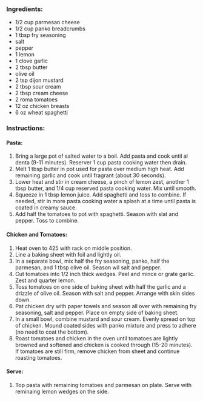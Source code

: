 ### Ingredients:
- 1/2 cup parmesan cheese
- 1/2 cup panko breadcrumbs
- 1 tbsp fry seasoning
- salt
- pepper
- 1 lemon
- 1 clove garlic
- 2 tbsp butter
- olive oil
- 2 tsp dijon mustard
- 2 tbsp sour cream
- 2 tbsp cream cheese
- 2 roma tomatoes
- 12 oz chicken breasts
- 6 oz wheat spaghetti

### Instructions:
#### Pasta:
1. Bring a large pot of salted water to a boil. Add pasta and cook until al denta (9-11 minutes). Reserver 1 cup pasta cooking water then drain.
2. Melt 1 tbsp butter in pot used for pasta over medium high heat. Add remaining garlic and cook until fragrant (about 30 seconds).
3. Lower heat and stir in cream cheese, a pinch of lemon zest, another 1 tbsp butter, and 1/4 cup reserved pasta cooking water. Mix until smooth.
4. Squeeze in 1 tbsp lemon juice. Add spaghetti and toss to combine. If needed, stir in more pasta cooking water a splash at a time until pasta is coated in creamy sauce.
5. Add half the tomatoes to pot with spaghetti. Season with slat and pepper. Toss to combine.

#### Chicken and Tomatoes:
1. Heat oven to 425 with rack on middle position.
2. Line a baking sheet with foil and lightly oil.
3. In a separate bowl, mix half the fry seasoning, panko, half the parmesan, and 1 tbsp olive oil. Season wil salt and pepper.
4. Cut tomatoes into 1/2 inch thick wedges. Peel and mince or grate garlic. Zest and quarter lemon.
5. Toss tomatoes on one side of baking sheet with half the garlic and a drizzle of olive oil. Season with salt and pepper. Arrange with skin sides down.
6. Pat chicken dry with paper towels and season all over with remaining fry seasoning, salt and pepper. Place on empty side of baking sheet.
7. In a small bowl, combine mustard and sour cream. Evenly spread on top of chicken. Mound coated sides with panko mixture and press to adhere (no need to coat the bottom).
8. Roast tomatoes and chicken in the oven until tomatoes are lightly browned and softened and chicken is cooked through (15-20 minutes). If tomatoes are still firm, remove chicken from sheet and continue roasting tomatoes.

#### Serve:
1. Top pasta with remaining tomatoes and parmesan on plate. Serve with reminaing lemon wedges on the side.
